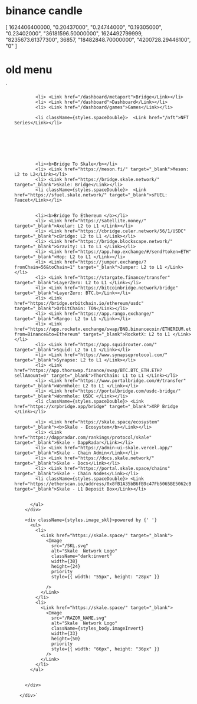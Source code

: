 # binance candle

[
1624406400000,
"0.20437000",
"0.24744000",
"0.19305000",
"0.23402000",
"36181596.50000000",
1624492799999,
"8235673.61377300",
36857,
"18482848.70000000",
"4200728.29446100",
"0"
]

# old menu

`<div className="z-10 max-w-5xl w-full items-center justify-between font-mono text-sm lg:flex">

<div className={styles.p_styled}>
<ul >

            <li> <Link href="/dashboard/metaport">Bridge</Link></li>
            <li> <Link href="/dashboard">Dashboard</Link></li>
            <li> <Link href="/dashboard/games">Games</Link></li>

            <li className={styles.spaceDouble}>  <Link href="/nft">NFT Series</Link></li>







            <li><b>Bridge To Skale</b></li>
            <li> <Link href="https://meson.fi/" target="_blank">Meson: L2 to L2</Link></li>
            <li> <Link href="https://bridge.skale.network/" target="_blank">Skale: Bridge</Link></li>
            <li className={styles.spaceDouble}>  <Link href="https://sfuel.skale.network/" target="_blank">sFUEL: Faucet</Link></li>


            <li><b>Bridge To Ethereum </b></li>
            <li> <Link href="https://satellite.money/" target="_blank">Axelar: L2 to L1 </Link></li>
            <li> <Link href="https://cbridge.celer.network/56/1/USDC" target="_blank">cBridge: L2 to L1 </Link></li>
            <li> <Link href="https://bridge.blockscape.network/" target="_blank">Gravity: L1 to L1 </Link></li>
            <li> <Link href="https://app.hop.exchange/#/send?token=ETH" target="_blank">Hop: L2 to L1 </Link></li>
            <li> <Link href="https://jumper.exchange/?fromChain=56&toChain=1" target="_blank">Jumper: L2 to L1 </Link></li>
            <li> <Link href="https://stargate.finance/transfer" target="_blank">LayerZero: L2 to L1 </Link></li>
            <li> <Link href="https://bitcoinbridge.network/bridge" target="_blank">LayerZero: BTC.b</Link></li>
            <li> <Link href="https://bridge.orbitchain.io/ethereum/usdc" target="_blank">OrbitChain: TON</Link></li>
            <li> <Link href="https://app.rango.exchange/" target="_blank">Rango: L2 to L1 </Link></li>
            <li> <Link href="https://app.rocketx.exchange/swap/BNB.binancecoin/ETHEREUM.ethereum/1?from=Binance&to=Ethereum" target="_blank">RocketX: L2 to L1 </Link></li>
            <li> <Link href="https://app.squidrouter.com/" target="_blank">Squid: L2 to L1 </Link></li>
            <li> <Link href="https://www.synapseprotocol.com/" target="_blank">Synapse: L2 to L1 </Link></li>
            <li> <Link href="https://app.thorswap.finance/swap/BTC.BTC_ETH.ETH?sellAmount=0" target="_blank">ThorChain: L1 to L1 </Link></li>
            <li> <Link href="https://www.portalbridge.com/#/transfer" target="_blank">Wormhole: L2 to L1 </Link></li>
            <li> <Link href="https://portalbridge.com/usdc-bridge/" target="_blank">Wormhole: USDC </Link></li>
            <li className={styles.spaceDouble}> <Link href="https://xrpbridge.app/bridge" target="_blank">XRP Bridge </Link></li>

            <li> <Link href="https://skale.space/ecosystem" target="_blank"><b>Skale - Ecosystem</b></Link></li>
            <li> <Link href="https://dappradar.com/rankings/protocol/skale" target="_blank">Skale - DappRadar</Link></li>
            <li> <Link href="https://admin-ui-skale.vercel.app/" target="_blank">Skale - Chain Admin</Link></li>
            <li> <Link href="https://docs.skale.network/" target="_blank">Skale - Docs</Link></li>
            <li> <Link href="https://portal.skale.space/chains" target="_blank">Skale - Chain Nodes</Link></li>
            <li className={styles.spaceDouble}> <Link href="https://etherscan.io/address/0x8fB1A35bB6fB9c47Fb5065BE5062cB8dC1687669#writeProxyContract" target="_blank">Skale - L1 Deposit Box</Link></li>


          </ul>
        </div>

        <div className={styles.image_skl}>powered by {' '}
          <ul>
            <li>
              <Link href="https://skale.space/" target="_blank">
                <Image
                  src="/SKL.svg"
                  alt="Skale  Network Logo"
                  className="dark:invert"
                  width={38}
                  height={24}
                  priority
                  style={{ width: "55px", height: "28px" }}

                />
              </Link>
            </li>
            <li>
              <Link href="https://skale.space/" target="_blank">
                <Image
                  src="/RAZOR_NAME.svg"
                  alt="Skale  Network Logo"
                  className={styles_body.imageInvert}
                  width={33}
                  height={50}
                  priority
                  style={{ width: "66px", height: "36px" }}
                />
              </Link>
            </li>
          </ul>


        </div>

      </div>`

